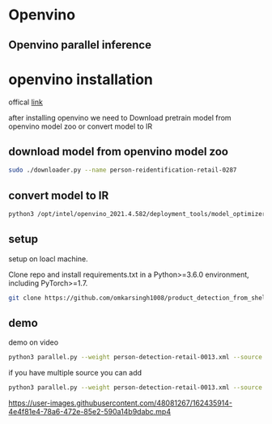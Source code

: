 # Openvino
## Openvino parallel inference
# openvino installation 
offical [link](https://docs.openvino.ai/latest/openvino_docs_install_guides_installing_openvino_linux.html)

after installing openvino we need to Download pretrain model from openvino model zoo or convert model to IR
## download model from openvino model zoo
```bash
sudo ./downloader.py --name person-reidentification-retail-0287
```
## convert model to IR
```bash
python3 /opt/intel/openvino_2021.4.582/deployment_tools/model_optimizer/mo_tf.py --saved_model_dir /media/omkar/new_model/saved_model --transformations_config /opt/intel/openvino_2021.4.582/deployment_tools/model_optimizer/extensions/front/tf/ssd_support_api_v2.4.json --tensorflow_object_detection_api_pipeline_config /media/omkar/new_model/pipeline.config --reverse_input_channels
```

## setup 

setup on loacl machine.

Clone repo and install requirements.txt in a Python>=3.6.0 environment, including PyTorch>=1.7.
```bash
git clone https://github.com/omkarsingh1008/product_detection_from_shelf.git
```
## demo
demo on video

```bash
python3 parallel.py --weight person-detection-retail-0013.xml --source video_path
```
if you have multiple source you can add 

```bash
python3 parallel.py --weight person-detection-retail-0013.xml --source 0 2
```

https://user-images.githubusercontent.com/48081267/162435914-4e4f81e4-78a6-472e-85e2-590a14b9dabc.mp4



